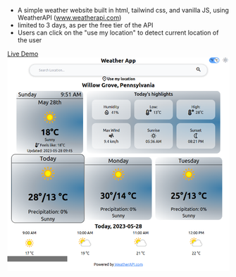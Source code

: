-   A simple weather website built in html, tailwind css, and vanilla JS, using WeatherAPI (www.weatherapi.com)
-   limited to 3 days, as per the free tier of the API
-   Users can click on the "use my location" to detect current location of the user

[Live Demo](https://razm123.github.io/Weather-App/)
[![Preview](images/preview.png)](https://razm123.github.io/Weather-App/)
